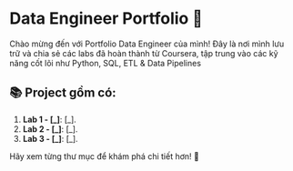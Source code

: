 # Data Engineer Portfolio 🚀
Chào mừng đến với Portfolio Data Engineer của mình! Đây là nơi mình lưu trữ và chia sẻ các labs đã hoàn thành từ Coursera, tập trung vào các kỹ năng cốt lõi như Python, SQL, ETL & Data Pipelines

## 📚 Project gồm có:
1. **Lab 1 - [_]**: [_].
2. **Lab 2 - [_]**: [_].
3. **Lab 3 - [_]**: [_].

Hãy xem từng thư mục để khám phá chi tiết hơn! 🚀
